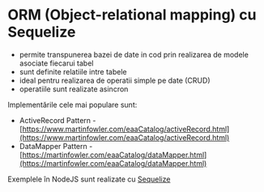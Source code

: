 # ORM \(Object-relational mapping\) cu Sequelize

* permite transpunerea bazei de date in cod prin realizarea de modele asociate fiecarui tabel
* sunt definite relatiile intre tabele
* ideal pentru realizarea de operatii simple pe date \(CRUD\)
* operatiile sunt realizate asincron

Implementările cele mai populare sunt:

* ActiveRecord Pattern - [https://www.martinfowler.com/eaaCatalog/activeRecord.html](https://www.martinfowler.com/eaaCatalog/activeRecord.html)
* DataMapper Pattern - [https://martinfowler.com/eaaCatalog/dataMapper.html](https://martinfowler.com/eaaCatalog/dataMapper.html)

Exemplele în NodeJS sunt realizate cu [Sequelize](https://sequelize.org/)

